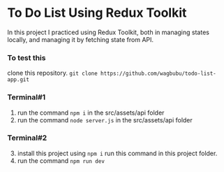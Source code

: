 # To Do List Using Redux Toolkit

In this project I practiced using Redux Toolkit, both in managing states locally, and managing it by fetching state from API.

### To test this

clone this repository. `git clone https://github.com/wagbubu/todo-list-app.git`

### Terminal#1

1. run the command `npm i` in the src/assets/api folder
2. run the command `node server.js` in the src/assets/api folder

### Terminal#2

3. install this project using `npm i` run this command in this project folder.
4. run the command `npm run dev`
